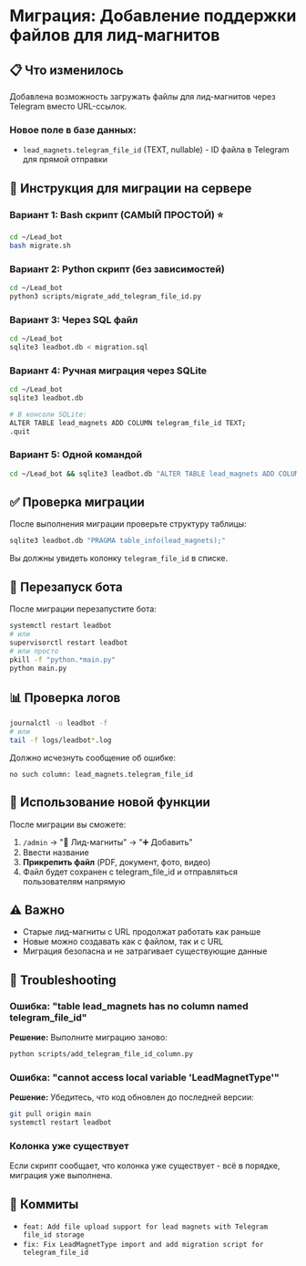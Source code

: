 # Миграция: Добавление поддержки файлов для лид-магнитов

## 📋 Что изменилось

Добавлена возможность загружать файлы для лид-магнитов через Telegram вместо URL-ссылок.

### Новое поле в базе данных:
- `lead_magnets.telegram_file_id` (TEXT, nullable) - ID файла в Telegram для прямой отправки

## 🚀 Инструкция для миграции на сервере

### Вариант 1: Bash скрипт (САМЫЙ ПРОСТОЙ) ⭐

```bash
cd ~/Lead_bot
bash migrate.sh
```

### Вариант 2: Python скрипт (без зависимостей)

```bash
cd ~/Lead_bot
python3 scripts/migrate_add_telegram_file_id.py
```

### Вариант 3: Через SQL файл

```bash
cd ~/Lead_bot
sqlite3 leadbot.db < migration.sql
```

### Вариант 4: Ручная миграция через SQLite

```bash
cd ~/Lead_bot
sqlite3 leadbot.db

# В консоли SQLite:
ALTER TABLE lead_magnets ADD COLUMN telegram_file_id TEXT;
.quit
```

### Вариант 5: Одной командой

```bash
cd ~/Lead_bot && sqlite3 leadbot.db "ALTER TABLE lead_magnets ADD COLUMN telegram_file_id TEXT;"
```

## ✅ Проверка миграции

После выполнения миграции проверьте структуру таблицы:

```bash
sqlite3 leadbot.db "PRAGMA table_info(lead_magnets);"
```

Вы должны увидеть колонку `telegram_file_id` в списке.

## 🔄 Перезапуск бота

После миграции перезапустите бота:

```bash
systemctl restart leadbot
# или
supervisorctl restart leadbot
# или просто
pkill -f "python.*main.py"
python main.py
```

## 📊 Проверка логов

```bash
journalctl -u leadbot -f
# или
tail -f logs/leadbot*.log
```

Должно исчезнуть сообщение об ошибке:
```
no such column: lead_magnets.telegram_file_id
```

## 🎯 Использование новой функции

После миграции вы сможете:

1. `/admin` → "🎁 Лид-магниты" → "➕ Добавить"
2. Ввести название
3. **Прикрепить файл** (PDF, документ, фото, видео)
4. Файл будет сохранен с telegram_file_id и отправляться пользователям напрямую

## ⚠️ Важно

- Старые лид-магниты с URL продолжат работать как раньше
- Новые можно создавать как с файлом, так и с URL
- Миграция безопасна и не затрагивает существующие данные

## 🐛 Troubleshooting

### Ошибка: "table lead_magnets has no column named telegram_file_id"

**Решение:** Выполните миграцию заново:
```bash
python scripts/add_telegram_file_id_column.py
```

### Ошибка: "cannot access local variable 'LeadMagnetType'"

**Решение:** Убедитесь, что код обновлен до последней версии:
```bash
git pull origin main
systemctl restart leadbot
```

### Колонка уже существует

Если скрипт сообщает, что колонка уже существует - всё в порядке, миграция уже выполнена.

## 📝 Коммиты

- `feat: Add file upload support for lead magnets with Telegram file_id storage`
- `fix: Fix LeadMagnetType import and add migration script for telegram_file_id`


